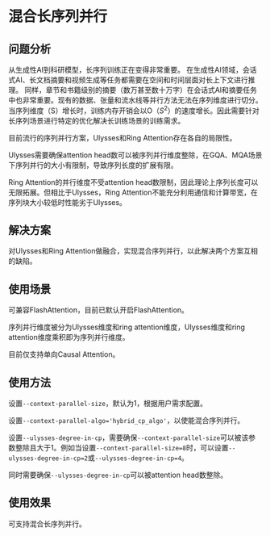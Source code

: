 # 混合长序列并行

## 问题分析

从生成性AI到科研模型，长序列训练正在变得非常重要。 在生成性AI领域，会话式AI、长文档摘要和视频生成等任务都需要在空间和时间层面对长上下文进行推理。 同样，章节和书籍级别的摘要（数万甚至数十万字）在会话式AI和摘要任务中也非常重要。现有的数据、张量和流水线等并行方法无法在序列维度进行切分。当序列维度（S）增长时，训练内存开销会以O（$S^2$）的速度增长。因此需要针对长序列场景进行特定的优化解决长训练场景的训练需求。

目前流行的序列并行方案，Ulysses和Ring Attention存在各自的局限性。

Ulysses需要确保attention head数可以被序列并行维度整除，在GQA、MQA场景下序列并行的大小有限制，导致序列长度的扩展有限。

Ring Attention的并行维度不受attention head数限制，因此理论上序列长度可以无限拓展。但相比于Ulysses，Ring Attention不能充分利用通信和计算带宽，在序列块大小较低时性能劣于Ulysses。

## 解决方案
对Ulysses和Ring Attention做融合，实现混合序列并行，以此解决两个方案互相的缺陷。

## 使用场景

可兼容FlashAttention，目前已默认开启FlashAttention。

序列并行维度被分为Ulysses维度和ring attention维度，Ulysses维度和ring attention维度乘积即为序列并行维度。

目前仅支持单向Causal Attention。

## 使用方法

设置`--context-parallel-size`，默认为1，根据用户需求配置。

设置`--context-parallel-algo='hybrid_cp_algo'`，以使能混合序列并行。

设置`--ulysses-degree-in-cp`，需要确保`--context-parallel-size`可以被该参数整除且大于1。例如当设置`--context-parallel-size=8`时，可以设置`--ulysses-degree-in-cp=2`或`--ulysses-degree-in-cp=4`。

同时需要确保`--ulysses-degree-in-cp`可以被attention head数整除。

## 使用效果

可支持混合长序列并行。